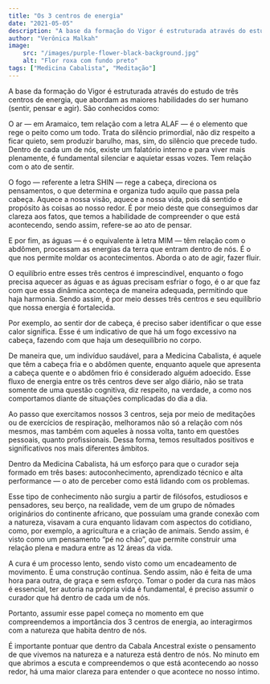 ```yaml
---
title: "Os 3 centros de energia"
date: "2021-05-05"
description: "A base da formação do Vigor é estruturada através do estudo de três centros de energia, que abordam as maiores habilidades do ser humano (sentir, pensar e agir)."
author: "Verônica Malkah"
image:
    src: "/images/purple-flower-black-background.jpg"
    alt: "Flor roxa com fundo preto"
tags: ["Medicina Cabalista", "Meditação"]
---
```



A base da formação do Vigor é estruturada através do estudo de três centros de energia, que abordam as maiores habilidades do ser humano (sentir, pensar e agir). São conhecidos como:

O ar — em Aramaico, tem relação com a letra ALAF  — é o elemento que rege o peito como um todo. Trata do silêncio primordial, não diz respeito a ficar quieto, sem produzir barulho, mas, sim, do silêncio que precede tudo. Dentro de cada um de nós, existe um falatório interno e para viver mais plenamente, é fundamental silenciar e aquietar essas vozes. Tem relação com o ato de sentir.

O fogo  — referente a letra SHIN — rege a cabeça, direciona os pensamentos, o que determina e organiza tudo aquilo que passa pela cabeça. Aquece a nossa visão, aquece a nossa vida, pois dá sentido e propósito às coisas ao nosso redor. É por meio deste que conseguimos dar clareza aos fatos, que temos a habilidade de compreender o que está acontecendo, sendo assim, refere-se ao ato de pensar.

E por fim, as águas — é o equivalente à letra MIM — têm relação com o abdômen, processam as energias da terra que entram dentro de nós. É o que nos permite moldar os acontecimentos. Aborda o ato de agir, fazer fluir.

O equilíbrio entre esses três centros é imprescindível, enquanto o fogo precisa aquecer as águas e as águas precisam esfriar o fogo, é o ar que faz com que essa dinâmica aconteça de maneira adequada, permitindo que haja harmonia. Sendo assim, é por meio desses três centros e seu equilíbrio que nossa energia é fortalecida.

Por exemplo, ao sentir dor de cabeça, é preciso saber identificar o que esse calor significa. Esse é um indicativo de que há um fogo excessivo na cabeça, fazendo com que haja um desequilíbrio no corpo.

De maneira que, um indivíduo saudável, para a Medicina Cabalista, é aquele que têm a cabeça fria e o abdômen quente, enquanto aquele que apresenta a cabeça quente e o abdômen frio é considerado alguém adoecido. Esse fluxo de energia entre os três centros deve ser algo diário, não se trata somente de uma questão cognitiva, diz respeito, na verdade, a como nos comportamos diante de situações complicadas do dia a dia.

Ao passo que exercitamos nossos 3 centros, seja por meio de meditações ou de exercícios de respiração, melhoramos não só a relação com nós mesmos, mas também com aqueles à nossa volta, tanto em questões pessoais, quanto profissionais. Dessa forma, temos resultados positivos e significativos nos mais diferentes âmbitos.

Dentro da Medicina Cabalista, há um esforço para que o curador seja formado em três bases: autoconhecimento, aprendizado técnico e alta performance — o ato de perceber como está lidando com os problemas.

Esse tipo de conhecimento não surgiu a partir de filósofos, estudiosos e pensadores, seu berço, na realidade, vem de um grupo de nômades originários do continente africano, que possuíam uma grande conexão com a natureza, visavam a cura enquanto lidavam com aspectos do cotidiano, como, por exemplo, a agricultura e a criação de animais. Sendo assim, é visto como um pensamento “pé no chão”, que permite construir uma relação plena e madura entre as 12 áreas da vida.

A cura é um processo lento, sendo visto como um encadeamento de movimento.  É uma construção contínua. Sendo assim, não é feita de uma hora para outra, de graça e sem esforço. Tomar o poder da cura nas mãos é essencial, ter autoria na própria vida é fundamental, é preciso assumir o curador que há dentro de cada um de nós.

Portanto, assumir esse papel começa no momento em que compreendemos a importância dos 3 centros de energia, ao interagirmos com a natureza que habita dentro de nós.

É importante pontuar que dentro da Cabala Ancestral existe o pensamento de que vivemos na natureza e a natureza está dentro de nós. No minuto em que abrimos a escuta e compreendemos o que está acontecendo ao nosso redor, há uma maior clareza para entender o que acontece no nosso íntimo.